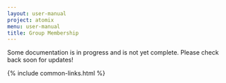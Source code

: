 ```yaml
---
layout: user-manual
project: atomix
menu: user-manual
title: Group Membership
---
```


Some documentation is in progress and is not yet complete. Please check back soon for updates!

{% include common-links.html %}
